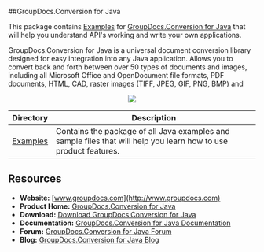 ##GroupDocs.Conversion for Java

This package contains [Examples](https://github.com/groupdocsconversion/GroupDocs_Conversion_Java/tree/master/Examples) for [GroupDocs.Conversion for Java](#) that will help you understand API's working and write your own applications.

GroupDocs.Conversion for Java is a universal document conversion library designed for easy integration into any Java application. Allows you to convert back and forth between over 50 types of documents and images, including all Microsoft Office and OpenDocument file formats, PDF documents, HTML, CAD, raster images (TIFF, JPEG, GIF, PNG, BMP) and 

<p align="center">

  <a title="Download complete GroupDocs.Conversion for Java source code" href="https://github.com/groupdocsconversion/GroupDocs_Conversion_Java/archive/master.zip">
	<img src="https://raw.github.com/AsposeExamples/java-examples-dashboard/master/images/downloadZip-Button-Large.png" />
  </a>
</p>

Directory | Description
--------- | -----------
[Examples](https://github.com/groupdocsconversion/GroupDocs_Conversion_Java/tree/master/Examples)  | Contains the package of all Java examples and sample files that will help you learn how to use product features.

## Resources

+ **Website:** [www.groupdocs.com](http://www.groupdocs.com)
+ **Product Home:** [GroupDocs.Conversion for Java](http://www.groupdocs.com/java/document-comparison-library)
+ **Download:** [Download GroupDocs.Conversion for Java](http://groupdocs.com/Community/files/9/java-libraries/groupdocs_comparison_for_java/category1060.aspx)
+ **Documentation:** [GroupDocs.Conversion for Java Documentation](http://www.groupdocs.com/docs/display/comparisonjava/Home)
+ **Forum:** [GroupDocs.Conversion for Java Forum](http://groupdocs.com/Community/forums/groupdocs.conversion-product-family/7/showforum.aspx)
+ **Blog:** [GroupDocs.Conversion for Java Blog](http://groupdocs.com/blog/category/conversion)


